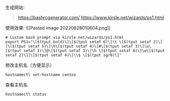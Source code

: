 生成网站:
> https://bashrcgenerator.com/
> https://www.kirsle.net/wizards/ps1.html

使用效果:
![[Pasted image 20220628010604.png]]
```shell
# Custom bash prompt via kirsle.net/wizards/ps1.html
export PS1="\[$(tput bold)\]\[$(tput setaf 6)\]\t \[$(tput setaf 2)\][\[$(tput setaf 5)\]\h\[$(tput setaf 4)\]#\[$(tput setaf 3)\]\u\[$(tput setaf 1)\]@\[$(tput setaf 3)\]\h \[$(tput setaf 6)\]\w\[$(tput setaf 2)\]]\[$(tput setaf 4)\]\\$ \[$(tput sgr0)\]"
```

修改主机名（方便显示）

```shell
hostnamectl set-hostname centos
```

查看主机名
```shell
hostnamectl status
```